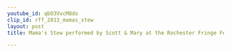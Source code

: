 ```yaml
---
youtube_id: qbO3VvcM8do
clip_id: rff_2013_mamas_stew
layout: post
title: Mama's Stew performed by Scott & Mary at the Rochester Fringe Festival

---
```



